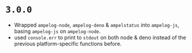 # `3.0.0`
* Wrapped `ampelog-node`, `ampelog-deno` & `ampelstatus` into `ampelog-js`, basing
  `ampelog-js` on `ampelog-node`.
* used `console.err` to print to `stdout` on both node & deno instead of the previous
  platform-specific functions before.
